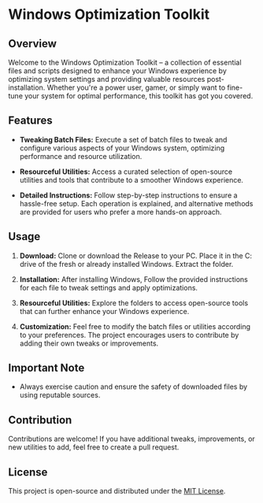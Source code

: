 # Windows Optimization Toolkit

## Overview

Welcome to the Windows Optimization Toolkit – a collection of essential files and scripts designed to enhance your Windows experience by optimizing system settings and providing valuable resources post-installation. Whether you're a power user, gamer, or simply want to fine-tune your system for optimal performance, this toolkit has got you covered.

## Features

- **Tweaking Batch Files:** Execute a set of batch files to tweak and configure various aspects of your Windows system, optimizing performance and resource utilization.

- **Resourceful Utilities:** Access a curated selection of open-source utilities and tools that contribute to a smoother Windows experience.

- **Detailed Instructions:** Follow step-by-step instructions to ensure a hassle-free setup. Each operation is explained, and alternative methods are provided for users who prefer a more hands-on approach.

## Usage

1. **Download:** Clone or download the Release to your PC. Place it in the C: drive of the fresh or already installed Windows. Extract the folder.

2. **Installation:** After installing Windows, Follow the provided instructions for each file to tweak settings and apply optimizations.

3. **Resourceful Utilities:** Explore the folders to access open-source tools that can further enhance your Windows experience.

4. **Customization:** Feel free to modify the batch files or utilities according to your preferences. The project encourages users to contribute by adding their own tweaks or improvements.

## Important Note

- Always exercise caution and ensure the safety of downloaded files by using reputable sources.

## Contribution

Contributions are welcome! If you have additional tweaks, improvements, or new utilities to add, feel free to create a pull request.

## License

This project is open-source and distributed under the [MIT License](LICENSE).
